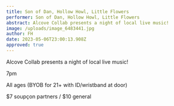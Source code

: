 ```yaml
---
title: Son of Dan, Hollow Howl, Little Flowers
performer: Son of Dan, Hollow Howl, Little Flowers
abstract: Alcove Collab presents a night of local live music!
image: /uploads/image_6483441.jpg
author: FH
date: 2023-05-06T23:00:13.908Z
approved: true
---
```

Alcove Collab presents a night of local live music!

7﻿pm

A﻿ll ages (BYOB for 21+ with ID/wristband at door)

$7 soupçon partners / $10 general